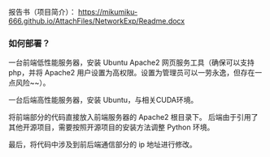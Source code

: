 报告书（项目简介）： https://mikumiku-666.github.io/AttachFiles/NetworkExp/Readme.docx

### 如何部署？

一台前端低性能服务器，安装 Ubuntu Apache2 网页服务工具（确保可以支持 php，并将 Apache2 用户设置为高权限。设置为管理员可以一劳永逸，但存在一点风险~~）。

一台后端高性能服务器，安装 Ubuntu，与相关CUDA环境。

将前端部分的代码直接放入前端服务器的 Apache2 根目录下。
后端由于引用了其他开源项目，需要按照开源项目的安装方法调整 Python 环境。

最后，将代码中涉及到前后端通信部分的 ip 地址进行修改。

